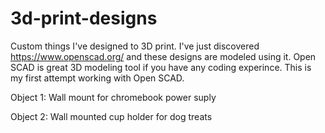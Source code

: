 # 3d-print-designs

Custom things I've designed to 3D print.  I've just discovered https://www.openscad.org/ and these designs are modeled using it.  Open SCAD is great 3D modeling tool if you have any coding experince.  This is my first attempt working with Open SCAD.

Object 1: Wall mount for chromebook power suply

Object 2: Wall mounted cup holder for dog treats
